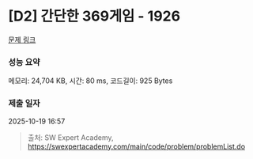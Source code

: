 # [D2] 간단한 369게임 - 1926 

[문제 링크](https://swexpertacademy.com/main/code/problem/problemDetail.do?contestProbId=AV5PTeo6AHUDFAUq) 

### 성능 요약

메모리: 24,704 KB, 시간: 80 ms, 코드길이: 925 Bytes

### 제출 일자

2025-10-19 16:57



> 출처: SW Expert Academy, https://swexpertacademy.com/main/code/problem/problemList.do
